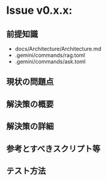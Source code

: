 # Issue v0.x.x: 

## 前提知識
- docs/Architecture/Architecture.md
- .gemini/commands/rag.toml
- .gemini/commands/ask.toml

## 現状の問題点

## 解決策の概要

## 解決策の詳細

## 参考とすべきスクリプト等

## テスト方法